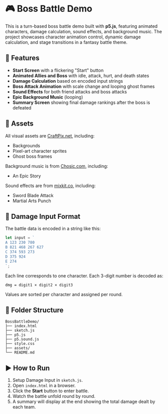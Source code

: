 # 🎮 Boss Battle Demo

This is a turn-based boss battle demo built with **p5.js**, featuring animated characters, damage calculation, sound effects, and background music. The project showcases character animation control, dynamic damage calculation, and stage transitions in a fantasy battle theme.

## 🚀 Features

* **Start Screen** with a flickering "Start" button
* **Animated Allies and Boss** with idle, attack, hurt, and death states
* **Damage Calculation** based on encoded input strings
* **Boss Attack Animation** with scale change and looping ghost frames
* **Sound Effects** for both friend attacks and boss attacks
* **Epic Background Music** (looping)
* **Summary Screen** showing final damage rankings after the boss is defeated

## 🎨 Assets

All visual assets are  [CraftPix.net](https://craftpix.net), including:

* Backgrounds
* Pixel-art character sprites
* Ghost boss frames

Background music is from [Chosic.com](https://www.chosic.com), including:

* An Epic Story

Sound effects are from [mixkit.co](https://mixkit.co/), including:

* Sword Blade Attack
* Martial Arts Punch

## 🧮 Damage Input Format

The battle data is encoded in a string like this:

```js
let input = `
A 123 230 780
B 821 468 267 627
C 374 593 273
D 375 924
E 274
`;
```

Each line corresponds to one character. Each 3-digit number is decoded as:

```text
dmg = digit1 × digit2 × digit3
```

Values are sorted per character and assigned per round.

## 📂 Folder Structure

```
BossBattleDemo/
├── index.html
├── sketch.js
├── p5.js
├── p5.sound.js
├── style.css
├── assets/
└── README.md
```

## ▶️ How to Run

1. Setup Damage Input in `sketch.js`.
2. Open `index.html` in a browser.
3. Click the **Start** button to enter battle.
4. Watch the battle unfold round by round.
5. A summary will display at the end showing the total damage dealt by each team.